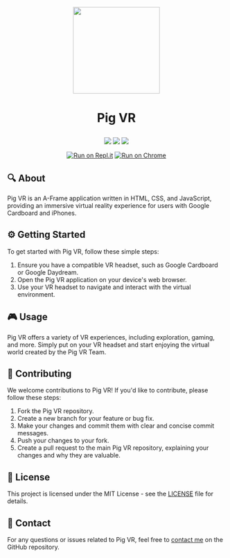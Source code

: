 <p align="center" >
  <img src="https://github.com/tacocatCLAUS/Pig-VR/assets/116687416/15780fa9-64e4-4f41-b9d2-d21f4b471372" width="200" height="">
</p>


<h1><p align="center">
  Pig VR
</p></h1>


<p align="center">
  <img src="https://img.shields.io/badge/Made%20with-HTML-orange?style=for-the-badge&logo=">
  <img src="https://img.shields.io/badge/Made%20with-JS-yellow?style=for-the-badge&logo=">
  <img src="https://img.shields.io/badge/Made%20with-AFrame-purple?style=for-the-badge&logo=">
</p>

<p align="center">
  <a href="https://replit.com/@tacocatCLAUS/Pig-VR-Template?v=1"><img src="https://binbashbanana.github.io/deploy-buttons/buttons/remade/replit.svg" alt="Run on Repl.it"></a>
  <a href="https://pigvr-website.tacocatclaus.repl.co/"><img src="https://img.shields.io/badge/Run_On_Chrome-4285F4?style=for-the-badge&amp;logo=Google-chrome&amp;logoColor=white" alt="Run on Chrome"></a>
</p>






## 🔍 About

Pig VR is an A-Frame application written in HTML, CSS, and JavaScript, providing an immersive virtual reality experience for users with Google Cardboard and iPhones.

## ⚙️ Getting Started

To get started with Pig VR, follow these simple steps:

1. Ensure you have a compatible VR headset, such as Google Cardboard or Google Daydream.
2. Open the Pig VR application on your device's web browser.
3. Use your VR headset to navigate and interact with the virtual environment.

## 🎮 Usage

Pig VR offers a variety of VR experiences, including exploration, gaming, and more. Simply put on your VR headset and start enjoying the virtual world created by the Pig VR Team.

## 🤝 Contributing

We welcome contributions to Pig VR! If you'd like to contribute, please follow these steps:

1. Fork the Pig VR repository.
2. Create a new branch for your feature or bug fix.
3. Make your changes and commit them with clear and concise commit messages.
4. Push your changes to your fork.
5. Create a pull request to the main Pig VR repository, explaining your changes and why they are valuable.

## 📄 License

This project is licensed under the MIT License - see the [LICENSE](LICENSE) file for details.

## 📧 Contact

For any questions or issues related to Pig VR, feel free to [contact me](mailto:tacocatCLAUS@gmail.com) on the GitHub repository.

